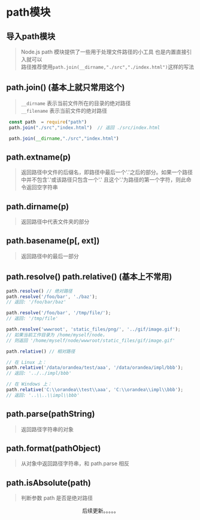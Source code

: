 # path模块

## 导入path模块
> Node.js path 模块提供了一些用于处理文件路径的小工具 也是内置直接引入就可以  
> 路径推荐使用`path.join(__dirname,"./src","./index.html")`这样的写法

## path.join() (基本上就只常用这个)
> `__dirname` 表示当前文件所在的目录的绝对路径  
> `__filename` 表示当前文件的绝对路径

```js
 const path  = require("path")
 path.join("./src","index.html")  // 返回 ./src/index.html

 path.join(__dirname,"./src","index.html")

```
## path.extname(p)
> 返回路径中文件的后缀名，即路径中最后一个'.'之后的部分。如果一个路径中并不包含'.'或该路径只包含一个'.' 且这个'.'为路径的第一个字符，则此命令返回空字符串

## path.dirname(p) 
> 返回路径中代表文件夹的部分

## path.basename(p[, ext])
> 返回路径中的最后一部分

## path.resolve()  path.relative()  (基本上不常用)
```js
path.resolve() // 绝对路径
path.resolve('/foo/bar', './baz');
// 返回: '/foo/bar/baz'

path.resolve('/foo/bar', '/tmp/file/');
// 返回: '/tmp/file'

path.resolve('wwwroot', 'static_files/png/', '../gif/image.gif');
// 如果当前工作目录为 /home/myself/node，
// 则返回 '/home/myself/node/wwwroot/static_files/gif/image.gif'
```
```js
path.relative() // 相对路径

// 在 Linux 上：
path.relative('/data/orandea/test/aaa', '/data/orandea/impl/bbb');
// 返回: '../../impl/bbb'

// 在 Windows 上：
path.relative('C:\\orandea\\test\\aaa', 'C:\\orandea\\impl\\bbb');
// 返回: '..\\..\\impl\\bbb'
```
## path.parse(pathString)
>  返回路径字符串的对象

## path.format(pathObject)
> 从对象中返回路径字符串，和 path.parse 相反

## path.isAbsolute(path)
> 判断参数 path 是否是绝对路径

<center>后续更新。。。。。</center>
